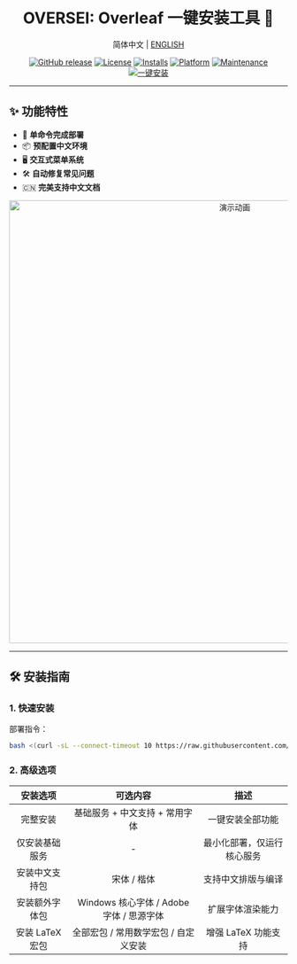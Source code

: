<div align="center">
<h1>OVERSEI: Overleaf 一键安装工具 🚀</h1>

简体中文 | <a href="README.md">ENGLISH</a>

[![GitHub release](https://img.shields.io/github/release/AMTOPA/Overleaf-Sharelatex-Easy-Install.svg?style=for-the-badge)](https://github.com/AMTOPA/Overleaf-Sharelatex-Easy-Install/releases)
[![License](https://img.shields.io/badge/license-MIT-blue?style=for-the-badge)](https://opensource.org/licenses/MIT)
[![Installs](https://img.shields.io/badge/dynamic/json?url=https://js.ruseo.cn/api/counter.php%3Fapi_key=3976bd1973c3c40ee8c2f7f4a12b059b%26action%3Dget%26counter_id%3D0bc7f9e8ed200173dc9205089c2d3036&label=installs&query=counter.current_count&color=blue&style=for-the-badge)](https://github.com/your-repo)
[![Platform](https://img.shields.io/badge/platform-Linux%20|%20WSL-blue?style=for-the-badge)](https://zh.wikipedia.org/wiki/Linux)
[![Maintenance](https://img.shields.io/badge/Maintained%3F-yes-green?style=for-the-badge)](https://github.com/AMTOPA/Overleaf-Sharelatex-Easy-Install/graphs/commit-activity)
[![一键安装](https://img.shields.io/badge/一键安装-绿色-brightgreen?style=for-the-badge&logo=shell)](https://raw.githubusercontent.com/AMTOPA/Overleaf-Sharelatex-Easy-Install/main/install.sh)

</div>

---

## ✨ 功能特性

- 🚀 **单命令完成部署**
- 📦 **预配置中文环境**
- 🖥️ **交互式菜单系统**
- 🛠️ **自动修复常见问题**
- 🇨🇳 **完美支持中文文档**

<div align="center">
<img src="https://example.com/oversei-demo-zh.gif" width="800" alt="演示动画">
</div>

---

## 🛠️ 安装指南

### 1. 快速安装

部署指令：

```bash
bash <(curl -sL --connect-timeout 10 https://raw.githubusercontent.com/AMTOPA/Overleaf-Sharelatex-Easy-Install/main/install.sh) || bash <(curl -sL --connect-timeout 10 https://github.math-enthusiast.top/OVERSEI/install.sh)
```

### 2. 高级选项

| 安装选项        | 可选内容                           | 描述            |
|:-----------:|:------------------------------:|:-------------:|
| 完整安装        | 基础服务 + 中文支持 + 常用字体             | 一键安装全部功能      |
| 仅安装基础服务     | -                              | 最小化部署，仅运行核心服务 |
| 安装中文支持包     | 宋体 / 楷体                        | 支持中文排版与编译     |
| 安装额外字体包     | Windows 核心字体 / Adobe 字体 / 思源字体 | 扩展字体渲染能力      |
| 安装 LaTeX 宏包 | 全部宏包 / 常用数学宏包 / 自定义安装          | 增强 LaTeX 功能支持 |


